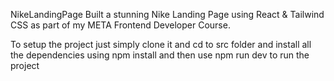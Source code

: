 NikeLandingPage
Built a stunning Nike Landing Page using React & Tailwind CSS as part of my META Frontend Developer Course.


To setup the project just simply clone it and cd to src folder and install all the dependencies using npm install and then use npm run dev to run the project
